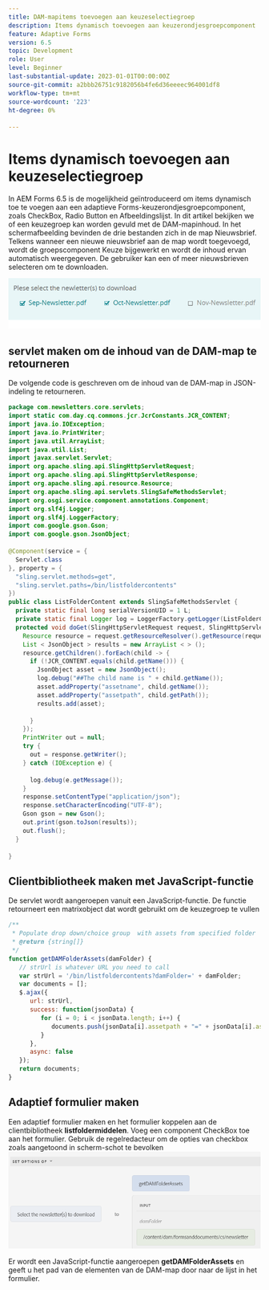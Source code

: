 ```yaml
---
title: DAM-mapitems toevoegen aan keuzeselectiegroep
description: Items dynamisch toevoegen aan keuzerondjesgroepcomponent
feature: Adaptive Forms
version: 6.5
topic: Development
role: User
level: Beginner
last-substantial-update: 2023-01-01T00:00:00Z
source-git-commit: a2bbb26751c9182056b4fe6d36eeeec964001df8
workflow-type: tm+mt
source-wordcount: '223'
ht-degree: 0%

---
```


# Items dynamisch toevoegen aan keuzeselectiegroep

In AEM Forms 6.5 is de mogelijkheid geïntroduceerd om items dynamisch toe te voegen aan een adaptieve Forms-keuzerondjesgroepcomponent, zoals CheckBox, Radio Button en Afbeeldingslijst. In dit artikel bekijken we of een keuzegroep kan worden gevuld met de DAM-mapinhoud. In het schermafbeelding bevinden de drie bestanden zich in de map Nieuwsbrief. Telkens wanneer een nieuwe nieuwsbrief aan de map wordt toegevoegd, wordt de groepscomponent Keuze bijgewerkt en wordt de inhoud ervan automatisch weergegeven. De gebruiker kan een of meer nieuwsbrieven selecteren om te downloaden.

![Regeleditor](assets/newsletters-download.png)

## servlet maken om de inhoud van de DAM-map te retourneren

De volgende code is geschreven om de inhoud van de DAM-map in JSON-indeling te retourneren.

```java
package com.newsletters.core.servlets;
import static com.day.cq.commons.jcr.JcrConstants.JCR_CONTENT;
import java.io.IOException;
import java.io.PrintWriter;
import java.util.ArrayList;
import java.util.List;
import javax.servlet.Servlet;
import org.apache.sling.api.SlingHttpServletRequest;
import org.apache.sling.api.SlingHttpServletResponse;
import org.apache.sling.api.resource.Resource;
import org.apache.sling.api.servlets.SlingSafeMethodsServlet;
import org.osgi.service.component.annotations.Component;
import org.slf4j.Logger;
import org.slf4j.LoggerFactory;
import com.google.gson.Gson;
import com.google.gson.JsonObject;

@Component(service = {
  Servlet.class
}, property = {
  "sling.servlet.methods=get",
  "sling.servlet.paths=/bin/listfoldercontents"
})
public class ListFolderContent extends SlingSafeMethodsServlet {
  private static final long serialVersionUID = 1 L;
  private static final Logger log = LoggerFactory.getLogger(ListFolderContent.class);
  protected void doGet(SlingHttpServletRequest request, SlingHttpServletResponse response) {
    Resource resource = request.getResourceResolver().getResource(request.getParameter("damFolder"));
    List < JsonObject > results = new ArrayList < > ();
    resource.getChildren().forEach(child -> {
      if (!JCR_CONTENT.equals(child.getName())) {
        JsonObject asset = new JsonObject();
        log.debug("##The child name is " + child.getName());
        asset.addProperty("assetname", child.getName());
        asset.addProperty("assetpath", child.getPath());
        results.add(asset);

      }
    });
    PrintWriter out = null;
    try {
      out = response.getWriter();
    } catch (IOException e) {

      log.debug(e.getMessage());
    }
    response.setContentType("application/json");
    response.setCharacterEncoding("UTF-8");
    Gson gson = new Gson();
    out.print(gson.toJson(results));
    out.flush();
  }

}
```

## Clientbibliotheek maken met JavaScript-functie

De servlet wordt aangeroepen vanuit een JavaScript-functie. De functie retourneert een matrixobject dat wordt gebruikt om de keuzegroep te vullen

```javascript
/**
 * Populate drop down/choice group  with assets from specified folder
 * @return {string[]} 
 */
function getDAMFolderAssets(damFolder) {
   // strUrl is whatever URL you need to call
   var strUrl = '/bin/listfoldercontents?damFolder=' + damFolder;
   var documents = [];
   $.ajax({
      url: strUrl,
      success: function(jsonData) {
         for (i = 0; i < jsonData.length; i++) {
            documents.push(jsonData[i].assetpath + "=" + jsonData[i].assetname);
         }
      },
      async: false
   });
   return documents;
}
```

## Adaptief formulier maken

Een adaptief formulier maken en het formulier koppelen aan de clientbibliotheek **listfoldermiddelen**. Voeg een component CheckBox toe aan het formulier. Gebruik de regelredacteur om de opties van checkbox zoals aangetoond in scherm-schot te bevolken
![instellen, opties](assets/set-options-newsletter.png)

Er wordt een JavaScript-functie aangeroepen **getDAMFolderAssets** en geeft u het pad van de elementen van de DAM-map door naar de lijst in het formulier.